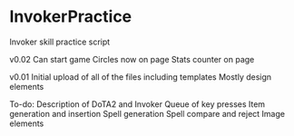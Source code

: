 # InvokerPractice
Invoker skill practice script

v0.02
Can start game
Circles now on page
Stats counter on page

v0.01
Initial upload of all of the files including templates
Mostly design elements

To-do:
Description of DoTA2 and Invoker
Queue of key presses
Item generation and insertion 
Spell generation
Spell compare and reject
Image elements



